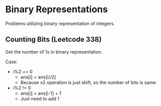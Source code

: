 # Binary Representations
Problems utilizing binary representation of integers.


## Counting Bits (Leetcode 338)
Get the number of 1s in binary representation.

Case:
* i%2 == 0
    * ans[i] = ans[i//2]
    * Because x2 operation is just shift, so the number of bits is same
* i%2 != 0
    * ans[i] = ans[i-1] + 1
    * Just need to add 1